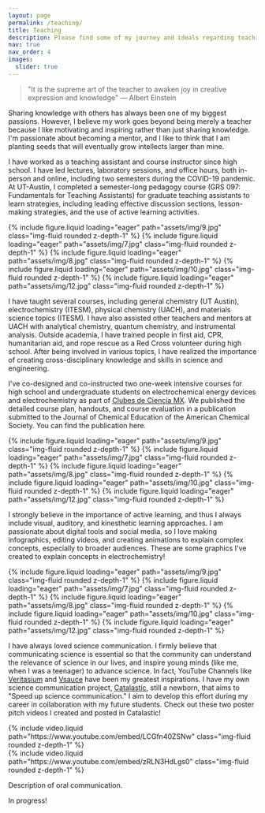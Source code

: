 ```yaml
---
layout: page
permalink: /teaching/
title: Teaching
description: Please find some of my journey and ideals regarding teaching in this section.
nav: true
nav_order: 4
images:
  slider: true
---
```


> "It is the supreme art of the teacher to awaken joy in creative expression and knowledge"
> — Albert Einstein

Sharing knowledge with others has always been one of my biggest passions. However, I believe my work goes beyond being merely a teacher because I like motivating and inspiring rather than just sharing knowledge. I'm passionate about becoming a mentor, and I like to think that I am planting seeds that will eventually grow intellects larger than mine. 

I have worked as a teaching assistant and course instructor since high school. I have led lectures, laboratory sessions, and office hours, both in-person and online, including two semesters during the COVID-19 pandemic. At UT-Austin, I completed a semester-long pedagogy course (GRS 097: Fundamentals for Teaching Assistants) for graduate teaching assistants to learn strategies, including leading effective discussion sections, lesson-making strategies, and the use of active learning activities. 

<swiper-container keyboard="true" navigation="true" pagination="true" pagination-clickable="true" pagination-dynamic-bullets="true" rewind="true">
  <swiper-slide>{% include figure.liquid loading="eager" path="assets/img/9.jpg" class="img-fluid rounded z-depth-1" %}</swiper-slide>
  <swiper-slide>{% include figure.liquid loading="eager" path="assets/img/7.jpg" class="img-fluid rounded z-depth-1" %}</swiper-slide>
  <swiper-slide>{% include figure.liquid loading="eager" path="assets/img/8.jpg" class="img-fluid rounded z-depth-1" %}</swiper-slide>
  <swiper-slide>{% include figure.liquid loading="eager" path="assets/img/10.jpg" class="img-fluid rounded z-depth-1" %}</swiper-slide>
  <swiper-slide>{% include figure.liquid loading="eager" path="assets/img/12.jpg" class="img-fluid rounded z-depth-1" %}</swiper-slide>
</swiper-container>


I have taught several courses, including general chemistry (UT Austin), electrochemistry (ITESM), physical chemistry (UACH), and materials science topics (ITESM). I have also assisted other teachers and mentors at UACH with analytical chemistry, quantum chemistry, and instrumental analysis. Outside academia, I have trained people in first aid, CPR, humanitarian aid, and rope rescue as a Red Cross volunteer during high school. After being involved in various topics, I have realized the importance of creating cross-disciplinary knowledge and skills in science and engineering. 

I've co-designed and co-instructed two one-week intensive courses for high school and undergraduate students on electrochemical energy devices and electrochemistry as part of [Clubes de Ciencia MX](https://clubesdeciencia.mx/en/). We published the detailed course plan, handouts, and course evaluation in a publication submitted to the Journal of Chemical Education of the American Chemical Society. You can find the publication here. 

<swiper-container keyboard="true" navigation="true" pagination="true" pagination-clickable="true" pagination-dynamic-bullets="true" rewind="true">
  <swiper-slide>{% include figure.liquid loading="eager" path="assets/img/9.jpg" class="img-fluid rounded z-depth-1" %}</swiper-slide>
  <swiper-slide>{% include figure.liquid loading="eager" path="assets/img/7.jpg" class="img-fluid rounded z-depth-1" %}</swiper-slide>
  <swiper-slide>{% include figure.liquid loading="eager" path="assets/img/8.jpg" class="img-fluid rounded z-depth-1" %}</swiper-slide>
  <swiper-slide>{% include figure.liquid loading="eager" path="assets/img/10.jpg" class="img-fluid rounded z-depth-1" %}</swiper-slide>
  <swiper-slide>{% include figure.liquid loading="eager" path="assets/img/12.jpg" class="img-fluid rounded z-depth-1" %}</swiper-slide>
</swiper-container>


I strongly believe in the importance of active learning, and thus I always include visual, auditory, and kinesthetic learning approaches. I am passionate about digital tools and social media, so I love making infographics, editing videos, and creating animations to explain complex concepts, especially to broader audiences. These are some graphics I've created to explain concepts in electrochemistry!

<swiper-container keyboard="true" navigation="true" pagination="true" pagination-clickable="true" pagination-dynamic-bullets="true" rewind="true">
  <swiper-slide>{% include figure.liquid loading="eager" path="assets/img/9.jpg" class="img-fluid rounded z-depth-1" %}</swiper-slide>
  <swiper-slide>{% include figure.liquid loading="eager" path="assets/img/7.jpg" class="img-fluid rounded z-depth-1" %}</swiper-slide>
  <swiper-slide>{% include figure.liquid loading="eager" path="assets/img/8.jpg" class="img-fluid rounded z-depth-1" %}</swiper-slide>
  <swiper-slide>{% include figure.liquid loading="eager" path="assets/img/10.jpg" class="img-fluid rounded z-depth-1" %}</swiper-slide>
  <swiper-slide>{% include figure.liquid loading="eager" path="assets/img/12.jpg" class="img-fluid rounded z-depth-1" %}</swiper-slide>
</swiper-container>


I have always loved science communication. I firmly believe that communicating science is essential so that the community can understand the relevance of science in our lives, and inspire young minds (like me, when I was a teenager) to advance science.  In fact, YouTube Channels like [Veritasium](https://www.youtube.com/channel/UCHnyfMqiRRG1u-2MsSQLbXA) and [Vsauce](https://www.youtube.com/@Vsauce) have been my greatest inspirations. I have my own science communication project, [Catalastic](https://www.youtube.com/@Catalastic), still a newborn, that aims to "Speed up science communication." I aim to develop this  effort during my career in collaboration with my future students. Check out these two poster pitch videos I created and posted in Catalastic!

<div class="row mt-3">
    <div class="col-md mt-3 mt-md-0">
        {% include video.liquid path="https://www.youtube.com/embed/LCGfn40ZSNw" class="img-fluid rounded z-depth-1" %}
    </div>
    <div class="col-md mt-3 mt-md-0">
        {% include video.liquid path="https://www.youtube.com/embed/zRLN3HdLgs0" class="img-fluid rounded z-depth-1" %}
    </div>
</div>

Description of oral communication. 

In progress!




